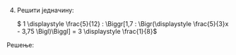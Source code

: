 4. Решити једначину:

   $ 1 \displaystyle \frac{5}{12} : \Biggr[1,7 : \Bigr(\displaystyle \frac{5}{3}x - 3,75 \Bigl)\Biggl] = 3 \displaystyle \frac{1}{8}$

 Решење: